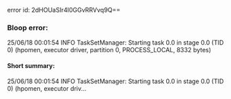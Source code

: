 error id: 2dHOUaSIr4l0GGvRRVvq9Q==
### Bloop error:

25/06/18 00:01:54 INFO TaskSetManager: Starting task 0.0 in stage 0.0 (TID 0) (hpomen, executor driver, partition 0, PROCESS_LOCAL, 8332 bytes)
#### Short summary: 

25/06/18 00:01:54 INFO TaskSetManager: Starting task 0.0 in stage 0.0 (TID 0) (hpomen, executor driv...